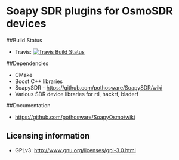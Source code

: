 # Soapy SDR plugins for OsmoSDR devices

##Build Status

- Travis: [![Travis Build Status](https://travis-ci.org/pothosware/SoapyOsmo.svg?branch=master)](https://travis-ci.org/pothosware/SoapyOsmo)

##Dependencies

* CMake
* Boost C++ libraries
* SoapySDR - https://github.com/pothosware/SoapySDR/wiki
* Various SDR device libraries for rtl, hackrf, bladerf

##Documentation

* https://github.com/pothosware/SoapyOsmo/wiki

## Licensing information

* GPLv3: http://www.gnu.org/licenses/gpl-3.0.html
